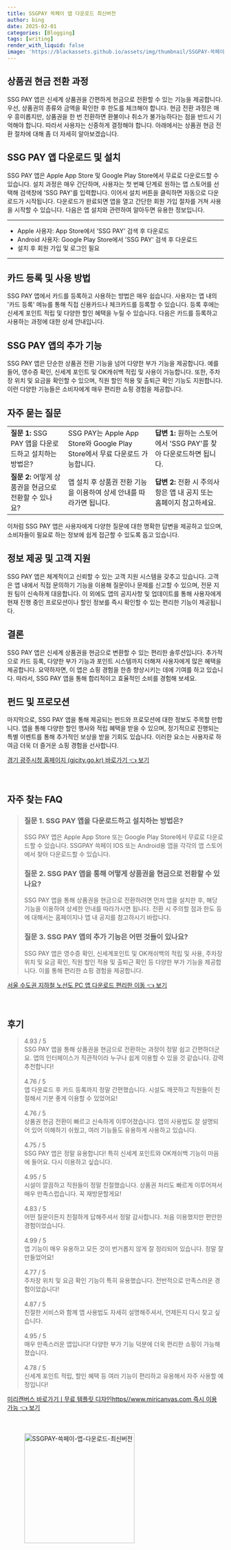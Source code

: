 ```yaml
---
title: SSGPAY 쓱페이 앱 다운로드 최신버전
author: bing
date: 2025-02-01
categories: [Blogging]
tags: [writing]
render_with_liquid: false
image: 'https://blackassets.github.io/assets/img/thumbnail/SSGPAY-쓱페이-앱-다운로드-최신버전.webp'
---
```



<h2 id='상품권 현금 전환 과정'>상품권 현금 전환 과정</h2>

<p>SSG PAY 앱은 신세계 상품권을 간편하게 현금으로 전환할 수 있는 기능을 제공합니다. 우선, 상품권의 종류와 금액을 확인한 후 한도를 체크해야 합니다. 현금 전환 과정은 매우 흥미롭지만, 상품권을 한 번 전환하면 환불이나 취소가 불가능하다는 점을 반드시 기억해야 합니다. 따라서 사용자는 신중하게 결정해야 합니다. 아래에서는 상품권 현금 전환 절차에 대해 좀 더 자세히 알아보겠습니다.</p>

<h2 id='SSG PAY 앱 다운로드 및 설치'>SSG PAY 앱 다운로드 및 설치</h2>

<p>SSG PAY 앱은 Apple App Store 및 Google Play Store에서 무료로 다운로드할 수 있습니다. 설치 과정은 매우 간단하며, 사용자는 첫 번째 단계로 원하는 앱 스토어를 선택해 검색창에 'SSG PAY'를 입력합니다. 이어서 설치 버튼을 클릭하면 자동으로 다운로드가 시작됩니다. 다운로드가 완료되면 앱을 열고 간단한 회원 가입 절차를 거쳐 사용을 시작할 수 있습니다. 다음은 앱 설치와 관련하여 알아두면 유용한 정보입니다.</p>

<hr />

<ul>
    <li>Apple 사용자: App Store에서 'SSG PAY' 검색 후 다운로드</li>
    <li>Android 사용자: Google Play Store에서 'SSG PAY' 검색 후 다운로드</li>
    <li>설치 후 회원 가입 및 로그인 필요</li>
</ul>

<hr />

<h2 id='카드 등록 및 사용 방법'>카드 등록 및 사용 방법</h2>

<p>SSG PAY 앱에서 카드를 등록하고 사용하는 방법은 매우 쉽습니다. 사용자는 앱 내의 '카드 등록' 메뉴를 통해 직접 신용카드나 체크카드를 등록할 수 있습니다. 등록 후에는 신세계 포인트 적립 및 다양한 할인 혜택을 누릴 수 있습니다. 다음은 카드를 등록하고 사용하는 과정에 대한 상세 안내입니다.</p>

<h2 id='SSG PAY 앱의 추가 기능'>SSG PAY 앱의 추가 기능</h2>

<p>SSG PAY 앱은 단순한 상품권 전환 기능을 넘어 다양한 부가 기능을 제공합니다. 예를 들어, 영수증 확인, 신세계 포인트 및 OK캐쉬백 적립 및 사용이 가능합니다. 또한, 주차장 위치 및 요금을 확인할 수 있으며, 직원 할인 적용 및 출퇴근 확인 기능도 지원합니다. 이런 다양한 기능들은 소비자에게 매우 편리한 쇼핑 경험을 제공합니다.</p>

<h2 id='자주 묻는 질문'>자주 묻는 질문</h2>

<table>
    <tr>
        <td><b>질문 1:</b> SSG PAY 앱을 다운로드하고 설치하는 방법은?</td>
        <td>SSG PAY는 Apple App Store와 Google Play Store에서 무료 다운로드 가능합니다.</td>
        <td><b>답변 1:</b> 원하는 스토어에서 'SSG PAY'를 찾아 다운로드하면 됩니다.</td>
    </tr>
    <tr>
        <td><b>질문 2:</b> 어떻게 상품권을 현금으로 전환할 수 있나요?</td>
        <td>앱 설치 후 상품권 전환 기능을 이용하여 상세 안내를 따라가면 됩니다.</td>
        <td><b>답변 2:</b> 전환 시 주의사항은 앱 내 공지 또는 홈페이지 참고하세요.</td>
    </tr>
</table>

<p>이처럼 SSG PAY 앱은 사용자에게 다양한 질문에 대한 명확한 답변을 제공하고 있으며, 소비자들이 필요로 하는 정보에 쉽게 접근할 수 있도록 돕고 있습니다.</p>

<h2 id='정보 제공 및 고객 지원'>정보 제공 및 고객 지원</h2>

<p>SSG PAY 앱은 체계적이고 신뢰할 수 있는 고객 지원 시스템을 갖추고 있습니다. 고객은 앱 내에서 직접 문의하기 기능을 이용해 질문이나 문제를 신고할 수 있으며, 전문 지원 팀이 신속하게 대응합니다. 이 외에도 앱의 공지사항 및 업데이트를 통해 사용자에게 현재 진행 중인 프로모션이나 할인 정보를 즉시 확인할 수 있는 편리한 기능이 제공됩니다.</p>

<h2 id='결론'>결론</h2>

<p>SSG PAY 앱은 신세계 상품권을 현금으로 변환할 수 있는 편리한 솔루션입니다. 추가적으로 카드 등록, 다양한 부가 기능과 포인트 시스템까지 더해져 사용자에게 많은 혜택을 제공합니다. 요약하자면, 이 앱은 쇼핑 경험을 한층 향상시키는 데에 기여를 하고 있습니다. 따라서, SSG PAY 앱을 통해 합리적이고 효율적인 소비를 경험해 보세요.</p>

<h2 id='펀드 및 프로모션'>펀드 및 프로모션</h2>

<p>마지막으로, SSG PAY 앱을 통해 제공되는 펀드와 프로모션에 대한 정보도 주목할 만합니다. 앱을 통해 다양한 할인 행사와 적립 혜택을 받을 수 있으며, 정기적으로 진행되는 특별 이벤트를 통해 추가적인 보상을 받을 기회도 있습니다. 이러한 요소는 사용자로 하여금 더욱 더 즐거운 쇼핑 경험을 선사합니다.</p>


<p><a class="click-button" title="경기 광주시청 홈페이지 (gjcity.go.kr) 바로가기" href="https://blackassets.github.io/posts/%EA%B2%BD%EA%B8%B0-%EA%B4%91%EC%A3%BC%EC%8B%9C%EC%B2%AD-%ED%99%88%ED%8E%98%EC%9D%B4%EC%A7%80-(gjcity.go.kr)-%EB%B0%94%EB%A1%9C%EA%B0%80%EA%B8%B0/" rel="dofollow">경기 광주시청 홈페이지 (gjcity.go.kr) 바로가기 👈 보기</a></p><br>
<h2 id='자주_찾는_FAQ'>자주 찾는 FAQ</h2>
<div itemscope="" itemtype="https://schema.org/FAQPage"> 
<blockquote> 
<div itemscope="" itemprop="mainEntity" itemtype="https://schema.org/Question"> 
<h3 itemprop="name">질문 1. SSG PAY 앱을 다운로드하고 설치하는 방법은?</h3> 
<div itemscope="" itemprop="acceptedAnswer" itemtype="https://schema.org/Answer"> 
<span itemprop="text"> 
<p>SSG PAY 앱은 Apple App Store 또는 Google Play Store에서 무료로 다운로드할 수 있습니다. SSGPAY 쓱페이 IOS 또는 Android용 앱을 각각의 앱 스토어에서 찾아 다운로드할 수 있습니다.</p> 
</span> 
</div> 
</div> 

<div itemscope="" itemprop="mainEntity" itemtype="https://schema.org/Question"> 
<h3 itemprop="name">질문 2. SSG PAY 앱을 통해 어떻게 상품권을 현금으로 전환할 수 있나요?</h3> 
<div itemscope="" itemprop="acceptedAnswer" itemtype="https://schema.org/Answer"> 
<span itemprop="text"> 
<p>SSG PAY 앱을 통해 상품권을 현금으로 전환하려면 먼저 앱을 설치한 후, 해당 기능을 이용하여 상세한 안내를 따라가시면 됩니다. 전환 시 주의할 점과 한도 등에 대해서는 홈페이지나 앱 내 공지를 참고하시기 바랍니다.</p> 
</span> 
</div> 
</div> 

<div itemscope="" itemprop="mainEntity" itemtype="https://schema.org/Question"> 
<h3 itemprop="name">질문 3. SSG PAY 앱의 추가 기능은 어떤 것들이 있나요?</h3> 
<div itemscope="" itemprop="acceptedAnswer" itemtype="https://schema.org/Answer"> 
<span itemprop="text"> 
<p>SSG PAY 앱은 영수증 확인, 신세계포인트 및 OK캐쉬백의 적립 및 사용, 주차장 위치 및 요금 확인, 직원 할인 적용 및 출퇴근 확인 등 다양한 부가 기능을 제공합니다. 이를 통해 편리한 쇼핑 경험을 제공합니다.</p> 
</span> 
</div> 
</div> 

</blockquote> 
</div>
<p><a class="click-button" title="서울 수도권 지하철 노선도 PC 앱 다운로드 편리한 이동" href="https://blackassets.github.io/posts/%EC%84%9C%EC%9A%B8-%EC%88%98%EB%8F%84%EA%B6%8C-%EC%A7%80%ED%95%98%EC%B2%A0-%EB%85%B8%EC%84%A0%EB%8F%84-PC-%EC%95%B1-%EB%8B%A4%EC%9A%B4%EB%A1%9C%EB%93%9C-%ED%8E%B8%EB%A6%AC%ED%95%9C-%EC%9D%B4%EB%8F%99/" rel="dofollow">서울 수도권 지하철 노선도 PC 앱 다운로드 편리한 이동 👈 보기</a></p><br>
<h2 id='후기'>후기</h2>
<div itemscope itemtype="https://schema.org/Product">
  <blockquote>
  <div itemprop="review" itemscope itemtype="https://schema.org/Review">
      <div itemprop="reviewRating" itemscope itemtype="https://schema.org/Rating"> <span itemprop="ratingValue">4.93</span> / <span itemprop="bestRating">5</span> </div>
      <span itemprop="reviewBody">SSG PAY 앱을 통해 상품권을 현금으로 전환하는 과정이 정말 쉽고 간편하더군요. 앱의 인터페이스가 직관적이라 누구나 쉽게 이용할 수 있을 것 같습니다. 강력 추천합니다!</span>
  </div>
  <br>
  <div itemprop="review" itemscope itemtype="https://schema.org/Review">
      <div itemprop="reviewRating" itemscope itemtype="https://schema.org/Rating"> <span itemprop="ratingValue">4.76</span> / <span itemprop="bestRating">5</span> </div>
      <span itemprop="reviewBody">앱 다운로드 후 카드 등록까지 정말 간편했습니다. 시설도 깨끗하고 직원들이 친절해서 기분 좋게 이용할 수 있었어요!</span>
  </div>
  <br>
  <div itemprop="review" itemscope itemtype="https://schema.org/Review">
      <div itemprop="reviewRating" itemscope itemtype="https://schema.org/Rating"> <span itemprop="ratingValue">4.76</span> / <span itemprop="bestRating">5</span> </div>
      <span itemprop="reviewBody">상품권 현금 전환이 빠르고 신속하게 이루어졌습니다. 앱의 사용법도 잘 설명되어 있어 이해하기 쉬웠고, 여러 기능들도 유용하게 사용하고 있습니다.</span>
  </div>
  <br>
  <div itemprop="review" itemscope itemtype="https://schema.org/Review">
      <div itemprop="reviewRating" itemscope itemtype="https://schema.org/Rating"> <span itemprop="ratingValue">4.75</span> / <span itemprop="bestRating">5</span> </div>
      <span itemprop="reviewBody">SSG PAY 앱은 정말 유용합니다! 특히 신세계 포인트와 OK캐쉬백 기능이 마음에 들어요. 다시 이용하고 싶습니다.</span>
  </div>
  <br>
  <div itemprop="review" itemscope itemtype="https://schema.org/Review">
      <div itemprop="reviewRating" itemscope itemtype="https://schema.org/Rating"> <span itemprop="ratingValue">4.95</span> / <span itemprop="bestRating">5</span> </div>
      <span itemprop="reviewBody">시설이 깔끔하고 직원들이 정말 친절했습니다. 상품권 처리도 빠르게 이루어져서 매우 만족스럽습니다. 꼭 재방문할게요!</span>
  </div>
  <br>
  <div itemprop="review" itemscope itemtype="https://schema.org/Review">
      <div itemprop="reviewRating" itemscope itemtype="https://schema.org/Rating"> <span itemprop="ratingValue">4.83</span> / <span itemprop="bestRating">5</span> </div>
      <span itemprop="reviewBody">어떤 질문이든지 친절하게 답해주셔서 정말 감사합니다. 처음 이용했지만 편안한 경험이었습니다.</span>
  </div>
  <br>
  <div itemprop="review" itemscope itemtype="https://schema.org/Review">
      <div itemprop="reviewRating" itemscope itemtype="https://schema.org/Rating"> <span itemprop="ratingValue">4.99</span> / <span itemprop="bestRating">5</span> </div>
      <span itemprop="reviewBody">앱 기능이 매우 유용하고 모든 것이 번거롭지 않게 잘 정리되어 있습니다. 정말 잘 만들었어요!</span>
  </div>
  <br>
  <div itemprop="review" itemscope itemtype="https://schema.org/Review">
      <div itemprop="reviewRating" itemscope itemtype="https://schema.org/Rating"> <span itemprop="ratingValue">4.77</span> / <span itemprop="bestRating">5</span> </div>
      <span itemprop="reviewBody">주차장 위치 및 요금 확인 기능이 특히 유용했습니다. 전반적으로 만족스러운 경험이었습니다!</span>
  </div>
  <br>
  <div itemprop="review" itemscope itemtype="https://schema.org/Review">
      <div itemprop="reviewRating" itemscope itemtype="https://schema.org/Rating"> <span itemprop="ratingValue">4.87</span> / <span itemprop="bestRating">5</span> </div>
      <span itemprop="reviewBody">친절한 서비스와 함께 앱 사용법도 자세히 설명해주셔서, 언제든지 다시 찾고 싶습니다.</span>
  </div>
  <br>
  <div itemprop="review" itemscope itemtype="https://schema.org/Review">
      <div itemprop="reviewRating" itemscope itemtype="https://schema.org/Rating"> <span itemprop="ratingValue">4.95</span> / <span itemprop="bestRating">5</span> </div>
      <span itemprop="reviewBody">매우 만족스러운 앱입니다! 다양한 부가 기능 덕분에 더욱 편리한 쇼핑이 가능해졌습니다.</span>
  </div>
  <br>
  <div itemprop="review" itemscope itemtype="https://schema.org/Review">
      <div itemprop="reviewRating" itemscope itemtype="https://schema.org/Rating"> <span itemprop="ratingValue">4.78</span> / <span itemprop="bestRating">5</span> </div>
      <span itemprop="reviewBody">신세계 포인트 적립, 할인 혜택 등 여러 기능이 편리하고 유용해서 자주 사용할 예정입니다!</span>
  </div>
  </blockquote>
</div>
<p><a class="click-button" title="미리캔버스 바로가기ㅣ무료 템플릿 디자인https//www.miricanvas.com 즉시 이용 가능" href="https://blackassets.github.io/posts/%EB%AF%B8%EB%A6%AC%EC%BA%94%EB%B2%84%EC%8A%A4-%EB%B0%94%EB%A1%9C%EA%B0%80%EA%B8%B0%E3%85%A3%EB%AC%B4%EB%A3%8C-%ED%85%9C%ED%94%8C%EB%A6%BF-%EB%94%94%EC%9E%90%EC%9D%B8httpswww.miricanvas.com-%EC%A6%89%EC%8B%9C-%EC%9D%B4%EC%9A%A9-%EA%B0%80%EB%8A%A5/" rel="dofollow">미리캔버스 바로가기ㅣ무료 템플릿 디자인https//www.miricanvas.com 즉시 이용 가능 👈 보기</a></p><br>
<figure class="image"><img src="https://blackassets.github.io/assets/img/thumbnail/SSGPAY-쓱페이-앱-다운로드-최신버전.webp" alt="SSGPAY-쓱페이-앱-다운로드-최신버전" width="256" height="256"></figure>